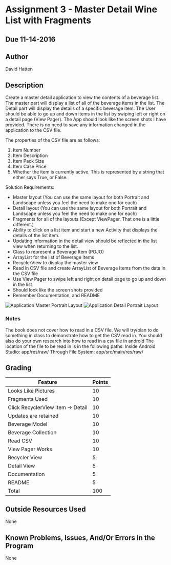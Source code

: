 # Assignment 3 - Master Detail Wine List with Fragments
## Due 11-14-2016
## Author

David Hatten

## Description

Create a master detail application to view the contents of a beverage list.
The master part will display a list of all of the beverage items in the list.
The Detail part will display the details of a specific beverage item.
The User should be able to go up and down items in the list by swiping left or right on a detail page (View Pager).
The App should look like the screen shots I have provided.
There is no need to save any information changed in the application to the CSV file.

The properties of the CSV file are as follows:

1. Item Number
2. Item Description
3. Item Pack Size
4. Item Case Price
5. Whether the item is currently active. This is represented by a string that either says True, or False.

Solution Requirements:

* Master layout (You can use the same layout for both Portrait and Landscape unless you feel the need to make one for each)
* Detail layout (You can use the same layout for both Portrait and Landscape unless you feel the need to make one for each)
* Fragments for all of the layouts (Except ViewPager. That one is a little different.)
* Ability to click on a list item and start a new Activity that displays the details of the list item.
* Updating information in the detail view should be reflected in the list view when returning to the list.
* Class to represent a Beverage Item (POJO)
* ArrayList for the list of Beverage Items
* RecyclerView to display the master view
* Read in CSV file and create ArrayList of Beverage Items from the data in the CSV file
* Use View Pager to swipe left and right on detail page to go up and down in the list
* Should look like the screen shots provided
* Remember Documentation, and README

![Application Master Portrait Layout](http://barnesbrothers.homeserver.com/cis298/assignmentImages/assignment3a.jpg "Application Master Portrait Layout")
![Application Detail Portrait Layout](http://barnesbrothers.homeserver.com/cis298/assignmentImages/assignment3b.jpg "Application Detail Portrait Layout")

### Notes

The book does not cover how to read in a CSV file. We will try/plan to do something in class to demonstrate how to get the CSV read in.
You should also do your own research into how to read in a csv file in android
The location of the file to be read in is in the following paths:
Inside Android Studio: app/res/raw/
Through File System:   app/src/main/res/raw/

## Grading
| Feature                           | Points |
|-----------------------------------|--------|
| Looks Like Pictures               | 10     |
| Fragments Used                    | 10     |
| Click RecyclerView Item -> Detail | 10     |
| Updates are retained              | 10     |
| Beverage Model                    | 10     |
| Beverage Collection               | 10     |
| Read CSV                          | 10     |
| View Pager Works                  | 10     |
| Recycler View                     | 5      |
| Detail View                       | 5      |
| Documentation                     | 5      |
| README                            | 5      |
| Total                             | 100    |

## Outside Resources Used

None

## Known Problems, Issues, And/Or Errors in the Program

None
